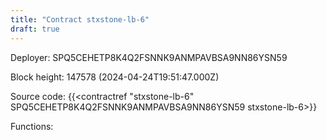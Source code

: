 ```yaml
---
title: "Contract stxstone-lb-6"
draft: true
---
```

Deployer: SPQ5CEHETP8K4Q2FSNNK9ANMPAVBSA9NN86YSN59


 



Block height: 147578 (2024-04-24T19:51:47.000Z)

Source code: {{<contractref "stxstone-lb-6" SPQ5CEHETP8K4Q2FSNNK9ANMPAVBSA9NN86YSN59 stxstone-lb-6>}}

Functions:


